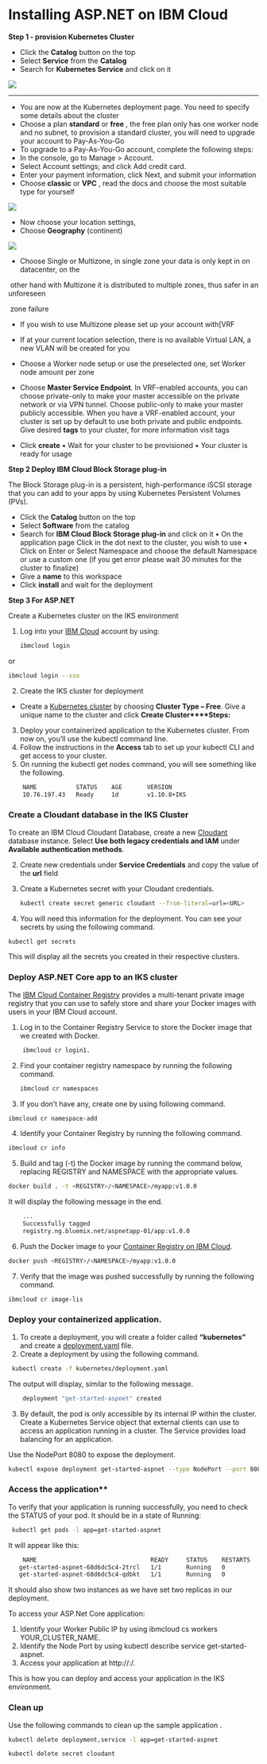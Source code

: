 # Installing ASP.NET on IBM Cloud



**Step 1 - provision Kubernetes Cluster**

- Click the **Catalog** button on the top
- Select **Service** from the **Catalog**
- Search for **Kubernetes Service** and click on it

  


![](asp.net%20ibm%20cloud_html_46d1c04e26ba5eea.png)

-   -   -   -   -   -   -

- You are now at the Kubernetes deployment page. You need to specify some details about the cluster
- Choose a plan **standard** or **free** , the free plan only has one worker node and no subnet, to provision a standard cluster, you will need to upgrade your account to Pay-As-You-Go
- To upgrade to a Pay-As-You-Go account, complete the following steps:
- In the console, go to Manage > Account.
- Select Account settings; and click Add credit card.
- Enter your payment information, click Next, and submit your information
- Choose **classic** or **VPC** , read the docs and choose the most suitable type for yourself

![](asp.net%20ibm%20cloud_html_4d3a968071544952.png)

- Now choose your location settings,
- Choose **Geography** (continent)

![](asp.net%20ibm%20cloud_html_72496e6b0b2c820d.png)

-   Choose 	Single or Multizone, in single zone your data is only kept in on 	datacenter, on the

​      other hand with Multizone it is distributed to multiple zones, thus safer in an unforeseen

​      zone failure

- If you wish to use Multizone please set up your account with[VRF

- If at your current location selection, there is no available Virtual LAN, a new VLAN will be created for you
- Choose a Worker node setup or use the preselected one, set Worker node amount per zone
- Choose **Master Service Endpoint**. In VRF-enabled accounts, you can choose private-only to make your master accessible on the private network or via VPN tunnel. Choose public-only to make your master publicly accessible. When you have a VRF-enabled account, your cluster is set up by default to use both private and public endpoints.
   Give desired **tags** to your cluster, for more information visit tags
- Click **create**
   • Wait for your cluster to be provisioned
   • Your cluster is ready for usage

**Step 2 Deploy IBM Cloud Block Storage plug-in**

The Block Storage plug-in is a persistent, high-performance iSCSI storage that you can add to your apps by using Kubernetes Persistent Volumes (PVs).

- Click the **Catalog** button on the top
- Select **Software** from the catalog
- Search for **IBM Cloud Block Storage plug-in** and click on it
   • On the application page Click in the dot next to the cluster, you wish to use
   • Click on Enter or Select Namespace and choose the default Namespace or use a custom one (if you get error please wait 30 minutes for the cluster to finalize)
- Give a **name** to this workspace
- Click **install** and wait for the deployment

**Step 3 For ASP.NET**

Create a Kubernetes cluster on the IKS environment

1. Log into your [IBM 	Cloud](https://cloud.ibm.com/login?cm_sp=ibmdev-_-developer-tutorials-_-cloudreg) account by using:

   ```sh
   ibmcloud login
   ```

or 

```sh
ibmcloud login --sso
```

2. Create the IKS cluster for deployment

- Create a [Kubernetes 	cluster](https://cloud.ibm.com/containers-kubernetes/overview) by choosing **Cluster Type – Free**. Give a unique name to the cluster and click **Create Cluster****Steps:**

3. Deploy your containerized application to the Kubernetes cluster. From now on, you’ll use the kubectl command line.
4. Follow the instructions in the **Access** tab to set up your kubectl CLI and get access to your cluster.
5. On running the kubectl get nodes command, you will see something like the following.

```sh cd get-started-aspnet-core/src/GetStartedDotnet 
 	NAME           STATUS    AGE       VERSION
    10.76.197.43   Ready     1d        v1.10.8+IKS
```

### **Create a Cloudant database in the IKS Cluster**

To create an IBM Cloud Cloudant Database, create a new [Cloudant](https://cloud.ibm.com/catalog/services/cloudant) database instance. Select **Use both legacy credentials and IAM** under **Available authentication methods**.

2. Create new credentials under **Service Credentials** and copy the value of the **url** field

2. Create a Kubernetes secret with your Cloudant credentials.

   ```sh
   kubectl create secret generic cloudant --from-literal=url=<URL>
   ```

3. You will  need this information for the deployment. You can see your secrets by using the following command.

```sh
kubectl get secrets
```

This will display all the secrets you created in their respective clusters.

### **Deploy ASP.NET Core app to an IKS cluster**

The [IBM Cloud Container Registry](https://cloud.ibm.com/kubernetes/catalog/registry) provides a multi-tenant private image registry that you can use to safely store and share your Docker images with users in your IBM Cloud account.

1. Log in to the Container Registry Service to store the Docker image that we created with Docker.

```sh
    ibmcloud cr login1.  
```

2. Find your container registry namespace by running the following command.

   ```sh
   ibmcloud cr namespaces
   ```

3. If you don’t have any, create one by using following command.

```sh
ibmcloud cr namespace-add 
```

4. Identify your Container Registry by running the following command.

```sh
ibmcloud cr info 
```

5. Build and tag (-t) the Docker image by running the command below, replacing REGISTRY and NAMESPACE with the appropriate values.

```sh
docker build . -t <REGISTRY>/<NAMESPACE>/myapp:v1.0.0
```

It will display the following message in the end.

   

```sh
    ...
    Successfully tagged 
    registry.ng.bluemix.net/aspnetapp-01/app:v1.0.0
```

6. Push the Docker image to your [Container 	Registry on IBM Cloud](https://cloud.ibm.com/docs/services/Registry?topic=registry-index#index).

```sh
docker push <REGISTRY>/<NAMESPACE>/myapp:v1.0.0
```

7. Verify that the image was pushed successfully by running the following command.

```sh
ibmcloud cr image-lis
```

### **Deploy your containerized application**.

1. To create a deployment, you will create a folder called **“kubernetes”** and create a [deployment.yaml](https://github.ibm.com/Nidhi-N-Shah/ASP.NET-CORE-App-Deployment-in-IKS/blob/master/Kubernetes/deployment.yaml) file.
2. Create a deployment by using the following command.

```sh
 kubectl create -f kubernetes/deployment.yaml
```

The output will display, similar to the following message.

```sh
    deployment "get-started-aspnet" created
```



3. By default, the pod is only accessible by its internal IP within the cluster. Create a Kubernetes Service object that external clients can use to access an application running in a cluster. The Service provides load balancing for an application.

Use the NodePort 8080 to expose the deployment.

```sh
kubectl expose deployment get-started-aspnet --type NodePort --port 8080 --target-port 8080
```

###  Access the application**

To verify that your application is running successfully, you need to check the STATUS of your pod. It should be in a state of Running:

```sh
 kubectl get pods -l app=get-started-aspnet
```

It will appear like this:

```sh
	NAME                                READY     STATUS    RESTARTS   AGE
   get-started-aspnet-68d6dc5c4-2trcl   1/1       Running   0          1m
   get-started-aspnet-68d6dc5c4-qdbkt   1/1       Running   0          1m
```

It should also show two instances as we have set two replicas in our deployment.

To access your ASP.Net Core application:

1. Identify your Worker Public IP by using ibmcloud cs workers YOUR_CLUSTER_NAME.
2. Identify the Node Port by using kubectl describe service get-started-aspnet.
3. Access your application at http://<WORKER-PUBLIC-IP>:<NODE-PORT>/.

This is how you can deploy and access your application in the IKS environment.

### **Clean up**

Use the following commands to clean up the sample application .

```sh
kubectl delete deployment,service -l app=get-started-aspnet

kubectl delete secret cloudant
```

